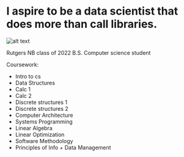 # I aspire to be a data scientist that does more than call libraries.

![alt text](https://i0.wp.com/css-tricks.com/wp-content/uploads/2017/05/yin_yang.gif?ssl=1)

Rutgers NB class of 2022
B.S. Computer science student

Coursework: 
- Intro to cs
- Data Structures
- Calc 1
- Calc 2
- Discrete structures 1
- Discrete structures 2
- Computer Architecture
- Systems Programming
- Linear Algebra
- Linear Optimization
- Software Methodology
- Principles of Info + Data Management
